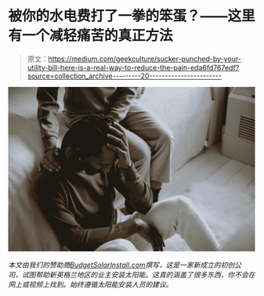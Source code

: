 # 被你的水电费打了一拳的笨蛋？——这里有一个减轻痛苦的真正方法

> 原文：<https://medium.com/geekculture/sucker-punched-by-your-utility-bill-here-is-a-real-way-to-reduce-the-pain-eda6fd767edf?source=collection_archive---------20----------------------->

![](img/86e801f8b4c69310cd58476e5effd539.png)

*本文由我们的赞助商*[*BudgetSolarInstall.com*](https://budgetsolarinstall.netlify.app/index.html)*撰写，这是一家新成立的初创公司，试图帮助新英格兰地区的业主安装太阳能。这真的涵盖了很多东西，你不会在网上或视频上找到。始终遵循太阳能安装人员的建议。*